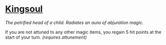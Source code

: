 # [Kingsoul](https://hollowknight.wiki/w/Kingsoul)

*The petrified head of a child. Radiates an aura of abjuration magic.*

If you are not attuned to any other magic items, you regain 5 hit points at the start of your turn. *(requires attunement)*

